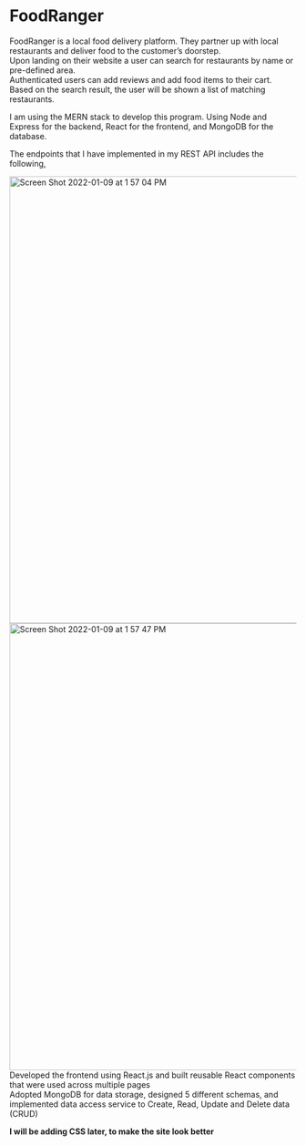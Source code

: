 # FoodRanger
FoodRanger is a local food delivery platform. They partner up with local restaurants and deliver food to the customer’s doorstep.<br>
Upon landing on their website a user can search for restaurants by name or pre-defined area.<br>
Authenticated users can add reviews and add food items to their cart.<br>
Based on the search result, the user will be shown a list of matching restaurants.<br>

I am using the MERN stack to develop this program.  Using Node and Express for the backend, React for the frontend, and MongoDB for the database.<br>

The endpoints that I have implemented in my REST API includes the following,<br>

<img width="785" alt="Screen Shot 2022-01-09 at 1 57 04 PM" src="https://user-images.githubusercontent.com/67757251/148698833-c7b23e19-ecce-47c4-a60d-89ca9b6b900e.png">
<img width="785" alt="Screen Shot 2022-01-09 at 1 57 47 PM" src="https://user-images.githubusercontent.com/67757251/148698843-74ef2044-a839-41b6-b0e3-b993e7f2c1ac.png">

<br>
Developed the frontend using React.js and built reusable React components that were used across multiple pages<br>
Adopted MongoDB for data storage, designed 5 different schemas, and implemented data access service to Create, Read, Update and Delete data (CRUD)<br>

**I will be adding CSS later, to make the site look better**
